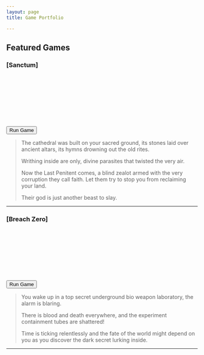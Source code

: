 ```yaml
---
layout: page
title: Game Portfolio

---
```


## Featured Games

<script>
function loadGame(containerId, gameId) {
    const button = document.getElementById('button-' + containerId);
    const frame = document.getElementById(containerId);
    button.style.display = 'none';
    // Fix the URL format for Sanctum
    if (containerId === 'sanctum') {
        frame.src = `https://itch.io/embed/1919647?bg_color=000000`;
    } else {
        frame.src = `https://itch.io/embed-upload/${gameId}?color=000000`;
    }
    frame.style.display = 'block';
}
</script>

### [Sanctum]
<div class="game-container">
    <button id="button-sanctum" class="load-button" onclick="loadGame('sanctum')">Run Game</button>
    <iframe id="sanctum" class="game-frame" frameborder="0" 
            allowfullscreen="">
        <a href="https://trev3lyan.itch.io/sanctum">Play Sanctum on itch.io</a>
    </iframe>
</div>

> The cathedral was built on your sacred ground, its stones laid over ancient altars, its hymns drowning out the old rites. 
>
> Writhing inside are only, divine parasites that twisted the very air.
>
> Now the Last Penitent comes, a blind zealot armed with the very corruption they call faith. Let them try to stop you from reclaiming your land. 
>
> Their god is just another beast to slay.

---

### [Breach Zero]
<div class="game-container">
    <button id="button-breachzero" class="load-button" onclick="loadGame('breachzero', '12810672')">Run Game</button>
    <iframe id="breachzero" class="game-frame" frameborder="0" 
            allowfullscreen="">
        <a href="https://finbox-entertainment.itch.io/breach-zero">Play Breach Zero on itch.io</a>
    </iframe>
</div>

> You wake up in a top secret underground bio weapon laboratory, the alarm is blaring.
>
> There is blood and death everywhere, and the experiment containment tubes are shattered!
>
> Time is ticking relentlessly and the fate of the world might depend on you as you discover the dark secret lurking inside.

---